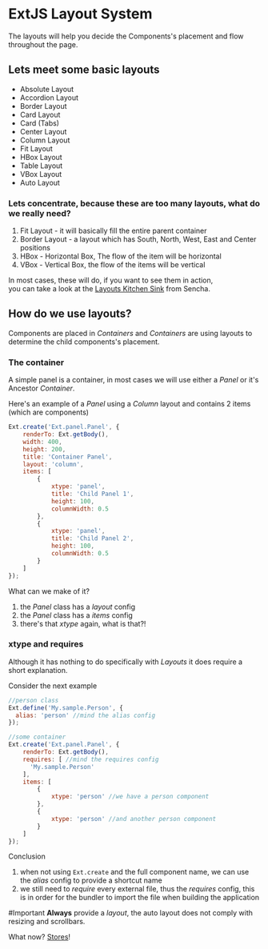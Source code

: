 # ExtJS Layout System
The layouts will help you decide the Components's placement and flow throughout the page.

## Lets meet some basic layouts
- Absolute Layout
- Accordion Layout
- Border Layout
- Card Layout
- Card (Tabs)
- Center Layout
- Column Layout
- Fit Layout
- HBox Layout
- Table Layout
- VBox Layout
- Auto Layout

### Lets concentrate, because these are too many layouts, what do we really need?
1. Fit Layout - it will basically fill the entire parent container
2. Border Layout - a layout which has South, North, West, East and Center positions
3. HBox - Horizontal Box, The flow of the item will be horizontal
4. VBox - Vertical Box, the flow of the items will be vertical 

In most cases, these will do, if you want to see them in action,  
you can take a look at the [Layouts Kitchen Sink](http://examples.sencha.com/extjs/6.2.1/examples/kitchensink/#layouts) from Sencha.

## How do we use layouts?

Components are placed in _Containers_ and _Containers_ are using layouts to determine the child components's placement.


### The container

A simple panel is a container, in most cases we will use either a _Panel_ or it's Ancestor _Container_.  


Here's an example of a _Panel_ using a _Column_ layout and contains 2 items (which are components)
```javascript
Ext.create('Ext.panel.Panel', {
    renderTo: Ext.getBody(),
    width: 400,
    height: 200,
    title: 'Container Panel',
    layout: 'column',
    items: [
        {
            xtype: 'panel',
            title: 'Child Panel 1',
            height: 100,
            columnWidth: 0.5
        },
        {
            xtype: 'panel',
            title: 'Child Panel 2',
            height: 100,
            columnWidth: 0.5
        }
    ]
});
```

What can we make of it?
1. the _Panel_ class has a _layout_ config
2. the _Panel_ class has a _items_ config
3. there's that _xtype_ again, what is that?!

### xtype and requires
Although it has nothing to do specifically with _Layouts_ it does require a short explanation.

Consider the next example
```javascript
//person class
Ext.define('My.sample.Person', {
  alias: 'person' //mind the alias config
}); 

//some container
Ext.create('Ext.panel.Panel', {
    renderTo: Ext.getBody(),
    requires: [ //mind the requires config
      'My.sample.Person'
    ],
    items: [
        {
            xtype: 'person' //we have a person component
        },
        {
            xtype: 'person' //and another person component
        }
    ]
});

```

Conclusion
1. when not using `Ext.create` and the full component name, we can use the _alias_ config to provide a shortcut name
2. we still need to _require_ every external file, thus the _requires_ config, this is in order for the bundler to import the file when building the application

#Important
__Always__ provide a _layout_, the auto layout does not comply with resizing and scrollbars.

What now? [Stores](extjs-stores.md)!
